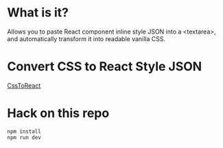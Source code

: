 

# What is it?

Allows you to paste React component inline style JSON into a &lt;textarea&gt;, and automatically transform it into readable vanilla CSS.

# Convert CSS to React Style JSON
[CssToReact](http://staxmanade.com/CssToReact/)

# Hack on this repo

```
npm install
npm run dev
```
